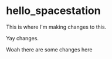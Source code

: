 # hello_spacestation

This is where I'm making changes to this.

Yay changes. 

Woah there are some changes here
